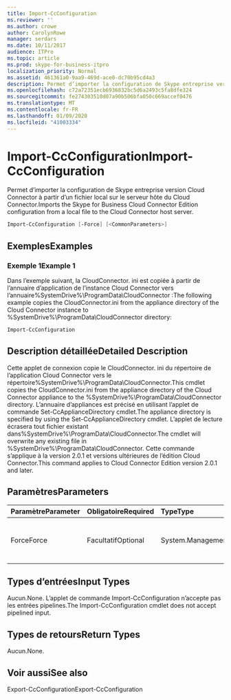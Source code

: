 ```yaml
---
title: Import-CcConfiguration
ms.reviewer: ''
ms.author: crowe
author: CarolynRowe
manager: serdars
ms.date: 10/11/2017
audience: ITPro
ms.topic: article
ms.prod: skype-for-business-itpro
localization_priority: Normal
ms.assetid: 461361a0-9aa9-469d-ace0-dc70b95cd4a3
description: Permet d’importer la configuration de Skype entreprise version Cloud Connector à partir d’un fichier local sur le serveur hôte du Cloud Connector.
ms.openlocfilehash: c72a72351ecb6936832bc5d6a2493c5fa8dfe324
ms.sourcegitcommit: fe274303510d07a90b506bfa050c669accef0476
ms.translationtype: MT
ms.contentlocale: fr-FR
ms.lasthandoff: 01/09/2020
ms.locfileid: "41003334"
---
```

# <a name="import-ccconfiguration"></a><span data-ttu-id="79ff7-103">Import-CcConfiguration</span><span class="sxs-lookup"><span data-stu-id="79ff7-103">Import-CcConfiguration</span></span>
 
<span data-ttu-id="79ff7-104">Permet d’importer la configuration de Skype entreprise version Cloud Connector à partir d’un fichier local sur le serveur hôte du Cloud Connector.</span><span class="sxs-lookup"><span data-stu-id="79ff7-104">Imports the Skype for Business Cloud Connector Edition configuration from a local file to the Cloud Connector host server.</span></span>
  
```powershell
Import-CcConfiguration [-Force] [<CommonParameters>]
```

## <a name="examples"></a><span data-ttu-id="79ff7-105">Exemples</span><span class="sxs-lookup"><span data-stu-id="79ff7-105">Examples</span></span>
<span data-ttu-id="79ff7-106"><a name="Examples"> </a></span><span class="sxs-lookup"><span data-stu-id="79ff7-106"></span></span>

### <a name="example-1"></a><span data-ttu-id="79ff7-107">Exemple 1</span><span class="sxs-lookup"><span data-stu-id="79ff7-107">Example 1</span></span>

<span data-ttu-id="79ff7-108">Dans l’exemple suivant, la CloudConnector. ini est copiée à partir de l’annuaire d’application de l’instance Cloud Connector vers l’annuaire%SystemDrive%\ProgramData\CloudConnector :</span><span class="sxs-lookup"><span data-stu-id="79ff7-108">The following example copies the CloudConnector.ini from the appliance directory of the Cloud Connector instance to %SystemDrive%\ProgramData\CloudConnector directory:</span></span>
  
```powershell
Import-CcConfiguration
```

## <a name="detailed-description"></a><span data-ttu-id="79ff7-109">Description détaillée</span><span class="sxs-lookup"><span data-stu-id="79ff7-109">Detailed Description</span></span>
<span data-ttu-id="79ff7-110"><a name="Examples"> </a></span><span class="sxs-lookup"><span data-stu-id="79ff7-110"></span></span>

<span data-ttu-id="79ff7-111">Cette applet de connexion copie le CloudConnector. ini du répertoire de l’application Cloud Connector vers le répertoire%SystemDrive%\ProgramData\CloudConnector.</span><span class="sxs-lookup"><span data-stu-id="79ff7-111">This cmdlet copies the CloudConnector.ini from the appliance directory of the Cloud Connector appliance to the %SystemDrive%\ProgramData\CloudConnector directory.</span></span> <span data-ttu-id="79ff7-112">L’annuaire d’appliances est précisé en utilisant l’applet de commande Set-CcApplianceDirectory cmdlet.</span><span class="sxs-lookup"><span data-stu-id="79ff7-112">The appliance directory is specified by using the Set-CcApplianceDirectory cmdlet.</span></span> <span data-ttu-id="79ff7-113">L’applet de lecture écrasera tout fichier existant dans%SystemDrive%\ProgramData\CloudConnector.</span><span class="sxs-lookup"><span data-stu-id="79ff7-113">The cmdlet will overwrite any existing file in %SystemDrive%\ProgramData\CloudConnector.</span></span> <span data-ttu-id="79ff7-114">Cette commande s’applique à la version 2.0.1 et versions ultérieures de l’édition Cloud Connector.</span><span class="sxs-lookup"><span data-stu-id="79ff7-114">This command applies to Cloud Connector Edition version 2.0.1 and later.</span></span>
  
## <a name="parameters"></a><span data-ttu-id="79ff7-115">Paramètres</span><span class="sxs-lookup"><span data-stu-id="79ff7-115">Parameters</span></span>
<span data-ttu-id="79ff7-116"><a name="Examples"> </a></span><span class="sxs-lookup"><span data-stu-id="79ff7-116"></span></span>

|<span data-ttu-id="79ff7-117">**Paramètre**</span><span class="sxs-lookup"><span data-stu-id="79ff7-117">**Parameter**</span></span>|<span data-ttu-id="79ff7-118">**Obligatoire**</span><span class="sxs-lookup"><span data-stu-id="79ff7-118">**Required**</span></span>|<span data-ttu-id="79ff7-119">**Type**</span><span class="sxs-lookup"><span data-stu-id="79ff7-119">**Type**</span></span>|<span data-ttu-id="79ff7-120">**Description**</span><span class="sxs-lookup"><span data-stu-id="79ff7-120">**Description**</span></span>|
|:-----|:-----|:-----|:-----|
|<span data-ttu-id="79ff7-121">Force</span><span class="sxs-lookup"><span data-stu-id="79ff7-121">Force</span></span>  <br/> |<span data-ttu-id="79ff7-122">Facultatif</span><span class="sxs-lookup"><span data-stu-id="79ff7-122">Optional</span></span>  <br/> |<span data-ttu-id="79ff7-123">System.Management.Automation.SwitchParameter</span><span class="sxs-lookup"><span data-stu-id="79ff7-123">System.Management.Automation.SwitchParameter</span></span>  <br/> |<span data-ttu-id="79ff7-124">Remplacez le fichier existant dans%SystemDrive%\ProgramData\CloudConnector sans notification.</span><span class="sxs-lookup"><span data-stu-id="79ff7-124">Overwrite existing file in %SystemDrive%\ProgramData\CloudConnector without notification.</span></span>  <br/> |
   
## <a name="input-types"></a><span data-ttu-id="79ff7-125">Types d’entrées</span><span class="sxs-lookup"><span data-stu-id="79ff7-125">Input Types</span></span>
<span data-ttu-id="79ff7-126"><a name="Examples"> </a></span><span class="sxs-lookup"><span data-stu-id="79ff7-126"></span></span>

<span data-ttu-id="79ff7-127">Aucun.</span><span class="sxs-lookup"><span data-stu-id="79ff7-127">None.</span></span> <span data-ttu-id="79ff7-128">L’applet de commande Import-CcConfiguration n’accepte pas les entrées pipelines.</span><span class="sxs-lookup"><span data-stu-id="79ff7-128">The Import-CcConfiguration cmdlet does not accept pipelined input.</span></span>
  
## <a name="return-types"></a><span data-ttu-id="79ff7-129">Types de retours</span><span class="sxs-lookup"><span data-stu-id="79ff7-129">Return Types</span></span>
<span data-ttu-id="79ff7-130"><a name="Examples"> </a></span><span class="sxs-lookup"><span data-stu-id="79ff7-130"></span></span>

<span data-ttu-id="79ff7-131">Aucun.</span><span class="sxs-lookup"><span data-stu-id="79ff7-131">None.</span></span>
  
## <a name="see-also"></a><span data-ttu-id="79ff7-132">Voir aussi</span><span class="sxs-lookup"><span data-stu-id="79ff7-132">See also</span></span>
<span data-ttu-id="79ff7-133"><a name="Examples"> </a></span><span class="sxs-lookup"><span data-stu-id="79ff7-133"></span></span>

<span data-ttu-id="79ff7-134">Export-CcConfiguration</span><span class="sxs-lookup"><span data-stu-id="79ff7-134">Export-CcConfiguration</span></span>
  

